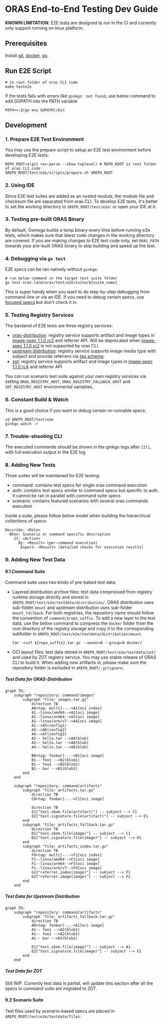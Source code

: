 # ORAS End-to-End Testing Dev Guide
**KNOWN LIMITATION**: E2E tests are designed to run in the CI and currently only support running on linux platform.
## Prerequisites
Install [git](https://git-scm.com/download/linux), [docker](https://docs.docker.com/desktop/install/linux-install), [go](https://go.dev/doc/install).

## Run E2E Script
```shell
# in root folder of oras CLI code
make teste2e
```

If the tests fails with errors like `ginkgo: not found`, use below command to add GOPATH into the PATH variable
```shell
PATH+=:$(go env GOPATH)/bin
```

## Development
### 1. Prepare E2E Test Environment
You may use the prepare script to setup an E2E test environment before developing E2E tests:
```shell
REPO_ROOT=$(git rev-parse --show-toplevel) # REPO_ROOT is root folder of oras CLI code
$REPO_ROOT/test/e2e/scripts/prepare.sh $REPO_ROOT
```

### 2. Using IDE
Since E2E test suites are added as an nested module, the module file and checksum file are separated from oras CLI. To develop E2E tests, it's better to set the working directory to `$REPO_ROOT/test/e2e/` or open your IDE at it.

### 3. Testing pre-built ORAS Binary
By default, Gomega builds a temp binary every time before running e2e tests, which makes sure that latest code changes in the working directory are covered. If you are making changes to E2E test code only, set `ORAS_PATH` towards your pre-built ORAS binary to skip building and speed up the test.

### 4. Debugging via `go test`
E2E specs can be ran natively without `ginkgo`:
```shell
# run below command in the target test suite folder
go test oras.land/oras/test/e2e/suite/${suite_name}
```
This is super handy when you want to do step-by-step debugging from command-line or via an IDE. If you need to debug certain specs, use [focused specs](https://onsi.github.io/ginkgo/#focused-specs) but don't check it in.

### 5. Testing Registry Services
The backend of E2E tests are three registry services: 
- [oras-distribution](https://github.com/oras-project/distribution): registry service supports artifact and image types in [image-spec 1.1.0 rc2](https://github.com/opencontainers/image-spec/tree/v1.1.0-rc2) and referrer API. Will be deprecated when [image-spec 1.1.0 rc2](https://github.com/opencontainers/image-spec/tree/v1.1.0-rc2) is not supported by oras CLI.
- [upstream distribution](https://github.com/distribution/distribution): registry service supports image media type with subject and provide referrers via [tag schema](https://github.com/opencontainers/distribution-spec/blob/v1.1.0-rc1/spec.md#referrers-tag-schema). 
- [zot](https://github.com/project-zot/zot): registry service supports artifact and image types in [image-spec 1.1.0 rc4](https://github.com/opencontainers/image-spec/tree/v1.1.0-rc4) and referrer API

You can run scenario test suite against your own registry services via setting `ORAS_REGISTRY_HOST`, `ORAS_REGISTRY_FALLBACK_HOST` and `ZOT_REGISTRY_HOST` environmental variables.

### 6. Constant Build & Watch
This is a good choice if you want to debug certain re-runnable specs:
```shell
cd $REPO_ROOT/test/e2e
ginkgo watch -r
```

### 7. Trouble-shooting CLI
The executed commands should be shown in the ginkgo logs after `[It]`, with full execution output in the E2E log.

### 8. Adding New Tests
Three suites will be maintained for E2E testing:
- command: contains test specs for single oras command execution
- auth: contains test specs similar to command specs but specific to auth. It cannot be ran in parallel with command suite specs
- scenario: contains featured scenarios with several oras commands execution

Inside a suite, please follow below model when building the hierarchical collections of specs:
```
Describe: <Role>
  When: Scenario or command specific description
    It: <Action>
      By: <Result> (per-command execution)
       Expect: <Result> (detailed checks for execution results)
```

### 9. Adding New Test Data

#### 9.1 Command Suite
Command suite uses two kinds of pre-baked test data:
- Layered distribution archive files: test data compressed from registry runtime storage directly and stored in `$REPO_ROOT/test/e2e/testdata/distribution/`. ORAS distribution uses sub-folder `mount` and upstream distribution uses sub-folder `mount_fallback`. For both registries, the repository name should follow the convention of `command/$repo_suffix`. To add a new layer to the test data, use the below command to compress the `docker` folder from the root directory of the registry storage and copy it to the corresponding subfolder in `$REPO_ROOT/test/e2e/testdata/distribution/mount`.
    ```shell
    tar -cvzf ${repo_suffix}.tar.gz --owner=0 --group=0 docker/
    ```
- OCI layout files: test data stored in `$REPO_ROOT/test/e2e/testdata/zot/` and used by ZOT registry service. You may use stable release of ORAS CLI to build it. When adding new artifacts in, please make sure the repository folder is excluded in `$REPO_ROOT/.gitignore`.


##### Test Data for ORAS-Distribution
```mermaid
graph TD;
    subgraph "repository: command/images"
        subgraph "file: images.tar.gz"
            direction TB
            A0>tag: multi]-..->A1[oci index]
            A1--linux/amd64-->A2[oci image]
            A1--linux/arm64-->A3[oci image]
            A1--linux/arm/v7-->A4[oci image]
            A2-->A5(config1)
            A3-->A6(config2)
            A4-->A7(config3)
            A2-- hello.tar -->A8(blob)
            A3-- hello.tar -->A8(blob)
            A4-- hello.tar -->A8(blob)

            B0>tag: foobar]-..->B1[oci image]
            B1-- foo1 -->B2(blob1)
            B1-- foo2 -->B2(blob1)
            B1-- bar -->B3(blob2)
        end
    end
    
    subgraph "repository: command/artifacts"
        subgraph "file: artifacts.tar.gz"
            direction TB
            C0>tag: foobar]-..->C1[oci image]
            
            direction TB
            E1["test.sbom.file(artifact)"] -- subject --> C1
            E2["test.signature.file(artifact)"] -- subject --> E1
        end
        subgraph "file: artifacts_fallback.tar.gz"
            direction TB
            D1["test.sbom.file(image)"] -- subject --> C1
            D2["test.signature.file(image)"] -- subject --> D1
        end
        subgraph "file: artifacts_index.tar.gz"
            direction TB
            F0>tag: multi]-..->F1[oci index]
            F1--linux/amd64-->F2[oci image]
            F1--linux/arm64-->F3[oci image]
            F1--linux/arm/v7-->F4[oci image]
            G1["referrer.index(image)"] -- subject --> F1
            G2["referrer.image(image)"] -- subject --> F2
        end
    end
```

##### Test Data for Upstream Distribution
```mermaid
graph TD;
    subgraph "repository: command/artifacts"
        subgraph "file: artifacts_fallback.tar.gz"
            direction TB
            A0>tag: foobar]-..->A1[oci image]
            A1-- foo1 -->A2(blob1)
            A1-- foo2 -->A2(blob1)
            A1-- bar -->A3(blob2)

            E1["test.sbom.file(image)"] -- subject --> A1
            E2["test.signature.file(image)"] -- subject --> E1
        end
    end
```

##### Test Data for ZOT
Still WIP. Currently test data is partial, will update this section after all the specs in command suite are migrated to ZOT.

#### 9.2 Scenario Suite
Test files used by scenario-based specs are placed in `$REPO_ROOT/test/e2e/testdata/files`.